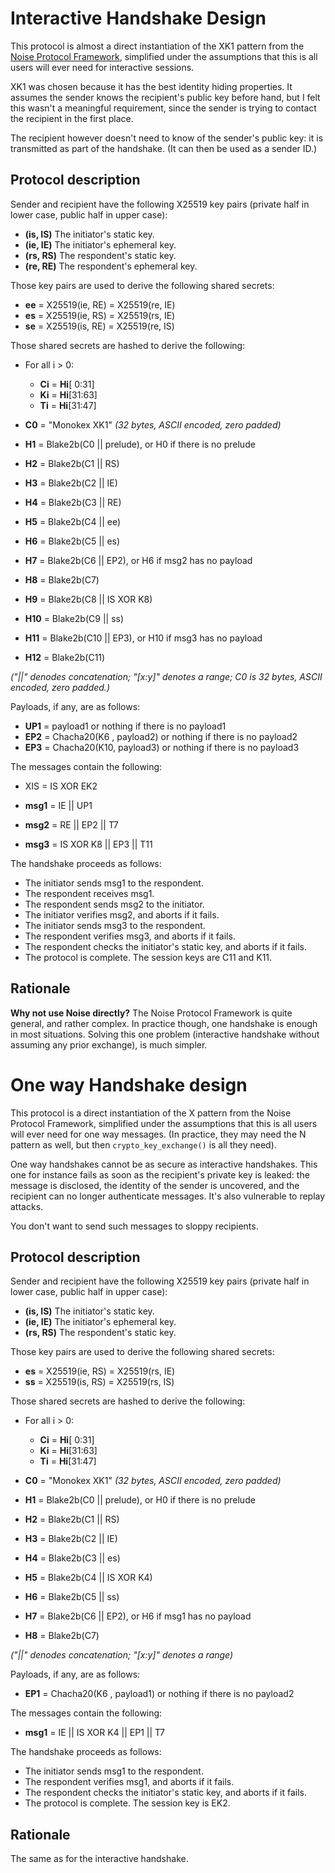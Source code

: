Interactive Handshake Design
============================

This protocol is almost a direct instantiation of the XK1 pattern from
the [Noise Protocol Framework](https://noiseprotocol.org/), simplified
under the assumptions that this is all users will ever need for
interactive sessions.

XK1 was chosen because it has the best identity hiding properties.  It
assumes the sender knows the recipient's public key before hand, but I
felt this wasn't a meaningful requirement, since the sender is trying to
contact the recipient in the first place.

The recipient however doesn't need to know of the sender's public key:
it is transmitted as part of the handshake. (It can then be used as a
sender ID.)


Protocol description
--------------------

Sender and recipient have the following X25519 key pairs (private half
in lower case, public half in upper case):

- __(is, IS)__ The initiator's static key.
- __(ie, IE)__ The initiator's ephemeral key.
- __(rs, RS)__ The respondent's static key.
- __(re, RE)__ The respondent's ephemeral key.

Those key pairs are used to derive the following shared secrets:

- __ee__ = X25519(ie, RE) = X25519(re, IE)
- __es__ = X25519(ie, RS) = X25519(rs, IE)
- __se__ = X25519(is, RE) = X25519(re, IS)

Those shared secrets are hashed to derive the following:

- For all i > 0:
  - __Ci__ = __Hi__[ 0:31]
  - __Ki__ = __Hi__[31:63]
  - __Ti__ = __Hi__[31:47]

- __C0__  = "Monokex XK1" _(32 bytes, ASCII encoded, zero padded)_
- __H1__  = Blake2b(C0  || prelude), or H0 if there is no prelude
- __H2__  = Blake2b(C1  || RS)
- __H3__  = Blake2b(C2  || IE)
- __H4__  = Blake2b(C3  || RE)
- __H5__  = Blake2b(C4  || ee)
- __H6__  = Blake2b(C5  || es)
- __H7__  = Blake2b(C6  || EP2), or H6 if msg2 has no payload
- __H8__  = Blake2b(C7)
- __H9__  = Blake2b(C8  || IS XOR K8)
- __H10__ = Blake2b(C9  || ss)
- __H11__ = Blake2b(C10 || EP3), or H10 if msg3 has no payload
- __H12__ = Blake2b(C11)

_("||" denodes concatenation; "[x:y]" denotes a range; C0 is 32 bytes,
ASCII encoded, zero padded.)_

Payloads, if any, are as follows:

- __UP1__ = payload1                or nothing if there is no payload1
- __EP2__ = Chacha20(K6 , payload2) or nothing if there is no payload2
- __EP3__ = Chacha20(K10, payload3) or nothing if there is no payload3

The messages contain the following:

- XIS  = IS XOR EK2

- __msg1__ = IE        || UP1
- __msg2__ = RE        || EP2 || T7
- __msg3__ = IS XOR K8 || EP3 || T11

The handshake proceeds as follows:

- The initiator sends msg1 to the respondent.
- The respondent receives msg1.
- The respondent sends msg2 to the initiator.
- The initiator verifies msg2, and aborts if it fails.
- The initiator sends msg3 to the respondent.
- The respondent verifies msg3, and aborts if it fails.
- The respondent checks the initiator's static key, and aborts if it fails.
- The protocol is complete.  The session keys are C11 and K11.


Rationale
---------

__Why not use Noise directly?__ The Noise Protocol Framework is quite
general, and rather complex.  In practice though, one handshake is
enough in most situations.  Solving this one problem (interactive
handshake without assuming any prior exchange), is much simpler.


One way Handshake design
========================

This protocol is a direct instantiation of the X pattern from the Noise
Protocol Framework, simplified under the assumptions that this is all
users will ever need for one way messages. (In practice, they may need
the N pattern as well, but then `crypto_key_exchange()` is all they
need).

One way handshakes cannot be as secure as interactive handshakes. This
one for instance fails as soon as the recipient's private key is leaked:
the message is disclosed, the identity of the sender is uncovered, and
the recipient can no longer authenticate messages.  It's also vulnerable
to replay attacks.

You don't want to send such messages to sloppy recipients.


Protocol description
--------------------

Sender and recipient have the following X25519 key pairs (private half
in lower case, public half in upper case):

- __(is, IS)__ The initiator's static key.
- __(ie, IE)__ The initiator's ephemeral key.
- __(rs, RS)__ The respondent's static key.

Those key pairs are used to derive the following shared secrets:

- __es__ = X25519(ie, RS) = X25519(rs, IE)
- __ss__ = X25519(is, RS) = X25519(rs, IS)

Those shared secrets are hashed to derive the following:

- For all i > 0:
  - __Ci__ = __Hi__[ 0:31]
  - __Ki__ = __Hi__[31:63]
  - __Ti__ = __Hi__[31:47]

- __C0__ = "Monokex XK1" _(32 bytes, ASCII encoded, zero padded)_
- __H1__ = Blake2b(C0 || prelude), or H0 if there is no prelude
- __H2__ = Blake2b(C1 || RS)
- __H3__ = Blake2b(C2 || IE)
- __H4__ = Blake2b(C3 || es)
- __H5__ = Blake2b(C4 || IS XOR K4)
- __H6__ = Blake2b(C5 || ss)
- __H7__ = Blake2b(C6 || EP2), or H6 if msg1 has no payload
- __H8__ = Blake2b(C7)

_("||" denodes concatenation; "[x:y]" denotes a range)_

Payloads, if any, are as follows:

- __EP1__ = Chacha20(K6 , payload1) or nothing if there is no payload2

The messages contain the following:

- __msg1__ = IE || IS XOR K4 || EP1 || T7

The handshake proceeds as follows:

- The initiator sends msg1 to the respondent.
- The respondent verifies msg1, and aborts if it fails.
- The respondent checks the initiator's static key, and aborts if it fails.
- The protocol is complete.  The session key is EK2.


Rationale
---------

The same as for the interactive handshake.
